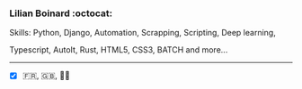 ### Lilian Boinard :octocat: ###

Skills: 
Python, Django, Automation, Scrapping, Scripting, Deep learning,

Typescript, AutoIt, Rust, HTML5, CSS3, BATCH and more...

__________

- [X] :fr:, :uk:, 🏴‍☠️
